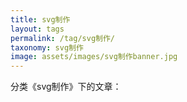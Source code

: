 ```yaml
---
title: svg制作
layout: tags
permalink: /tag/svg制作/
taxonomy: svg制作
image: assets/images/svg制作banner.jpg
---
```


分类《svg制作》下的文章：